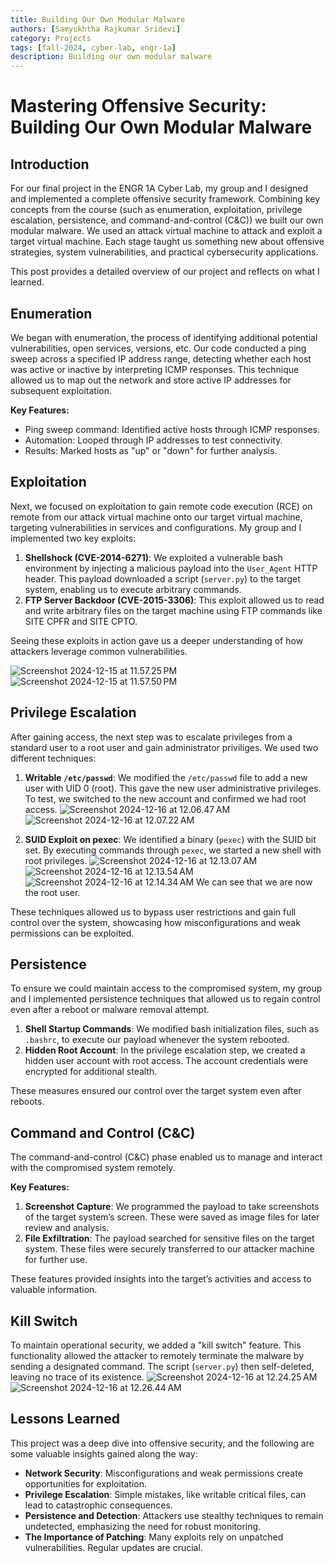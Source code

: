 ```yaml
---
title: Building Our Own Modular Malware
authors: [Samyukhtha Rajkumar Sridevi]
category: Projects
tags: [fall-2024, cyber-lab, engr-1a]
description: Building our own modular malware
---
```


# Mastering Offensive Security: Building Our Own Modular Malware
## Introduction
For our final project in the ENGR 1A Cyber Lab, my group and I designed and implemented a complete offensive security framework. Combining key concepts from the course (such as enumeration, exploitation, privilege escalation, persistence, and command-and-control (C&C)) we built our own modular malware. We used an attack virtual machine to attack and exploit a target virtual machine. Each stage taught us something new about offensive strategies, system vulnerabilities, and practical cybersecurity applications.

This post provides a detailed overview of our project and reflects on what I learned.

## Enumeration
We began with enumeration, the process of identifying additional potential vulnerabilities, open services, versions, etc. Our code conducted a ping sweep across a specified IP address range, detecting whether each host was active or inactive by interpreting ICMP responses. This technique allowed us to map out the network and store active IP addresses for subsequent exploitation.

**Key Features:** 
- Ping sweep command: Identified active hosts through ICMP responses.
- Automation: Looped through IP addresses to test connectivity.
- Results: Marked hosts as "up" or "down" for further analysis.

## Exploitation
Next, we focused on exploitation to gain remote code execution (RCE) on remote from our attack virtual machine onto our target virtual machine, targeting vulnerabilities in services and configurations. My group and I implemented two key exploits:

1. **Shellshock (CVE-2014-6271)**: We exploited a vulnerable bash environment by injecting a malicious payload into the ```User_Agent``` HTTP header. This payload downloaded a script (```server.py```) to the target system, enabling us to execute arbitrary commands.
2. **FTP Server Backdoor (CVE-2015-3306)**: This exploit allowed us to read and write arbitrary files on the target machine using FTP commands like SITE CPFR and SITE CPTO.

Seeing these exploits in action gave us a deeper understanding of how attackers leverage common vulnerabilities.

![Screenshot 2024-12-15 at 11.57.25 PM](/public/images/blog/2024-12-16-fall-2024-engr1a-cyber-lab/Bk42CI6VJe.png)
![Screenshot 2024-12-15 at 11.57.50 PM](/public/images/blog/2024-12-16-fall-2024-engr1a-cyber-lab/SJ4k1P6Nye.png)

## Privilege Escalation
After gaining access, the next step was to escalate privileges from a standard user to a root user and gain administrator priviliges. We used two different techniques:

1. **Writable ```/etc/passwd```**: We modified the ```/etc/passwd``` file to add a new user with UID 0 (root). This gave the new user administrative privileges. To test, we switched to the new account and confirmed we had root access.
![Screenshot 2024-12-16 at 12.06.47 AM](/public/images/blog/2024-12-16-fall-2024-engr1a-cyber-lab/rklIlP6V1l.png)
![Screenshot 2024-12-16 at 12.07.22 AM](/public/images/blog/2024-12-16-fall-2024-engr1a-cyber-lab/rJPOxv6NJg.png)

2. **SUID Exploit on pexec**: We identified a binary (```pexec```) with the SUID bit set. By executing commands through ```pexec```, we started a new shell with root privileges.
![Screenshot 2024-12-16 at 12.13.07 AM](/public/images/blog/2024-12-16-fall-2024-engr1a-cyber-lab/HJw2Zw6E1l.png)
![Screenshot 2024-12-16 at 12.13.54 AM](/public/images/blog/2024-12-16-fall-2024-engr1a-cyber-lab/H1RyfD6Vkg.png)
![Screenshot 2024-12-16 at 12.14.34 AM](/public/images/blog/2024-12-16-fall-2024-engr1a-cyber-lab/rkNzzv64ye.png)
We can see that we are now the root user.

These techniques allowed us to bypass user restrictions and gain full control over the system, showcasing how misconfigurations and weak permissions can be exploited.

## Persistence
To ensure we could maintain access to the compromised system, my group and I implemented persistence techniques that allowed us to regain control even after a reboot or malware removal attempt.

1. **Shell Startup Commands**: We modified bash initialization files, such as ```.bashrc```, to execute our payload whenever the system rebooted.
2. **Hidden Root Account**: In the privilege escalation step, we created a hidden user account with root access. The account credentials were encrypted for additional stealth.

These measures ensured our control over the target system even after reboots.

## Command and Control (C&C)
The command-and-control (C&C) phase enabled us to manage and interact with the compromised system remotely.

**Key Features:**
1. **Screenshot Capture**: We programmed the payload to take screenshots of the target system’s screen. These were saved as image files for later review and analysis.
2. **File Exfiltration**: The payload searched for sensitive files on the target system. These files were securely transferred to our attacker machine for further use.

These features provided insights into the target’s activities and access to valuable information.

## Kill Switch
To maintain operational security, we added a "kill switch" feature. This functionality allowed the attacker to remotely terminate the malware by sending a designated command. The script (```server.py```) then self-deleted, leaving no trace of its existence.
![Screenshot 2024-12-16 at 12.24.25 AM](/public/images/blog/2024-12-16-fall-2024-engr1a-cyber-lab/BydwVwTVkg.png)
![Screenshot 2024-12-16 at 12.26.44 AM](/public/images/blog/2024-12-16-fall-2024-engr1a-cyber-lab/rJi2EDa4kx.png)

## Lessons Learned
This project was a deep dive into offensive security, and the following are some valuable insights gained along the way:

- **Network Security**: Misconfigurations and weak permissions create opportunities for exploitation.
- **Privilege Escalation**: Simple mistakes, like writable critical files, can lead to catastrophic consequences.
- **Persistence and Detection**: Attackers use stealthy techniques to remain undetected, emphasizing the need for robust monitoring.
- **The Importance of Patching**: Many exploits rely on unpatched vulnerabilities. Regular updates are crucial.